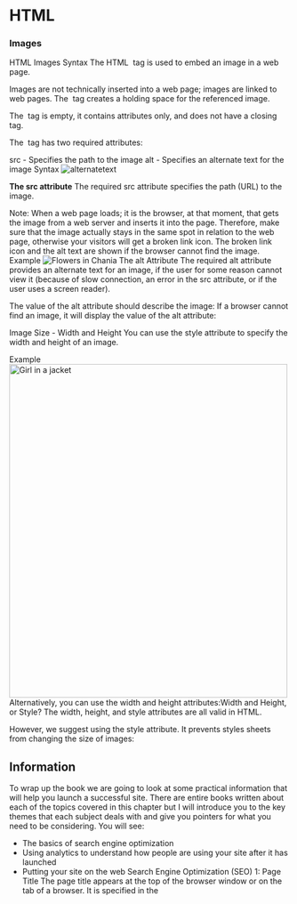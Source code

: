 # HTML
### Images
HTML Images Syntax
The HTML <img> tag is used to embed an image in a web page.

Images are not technically inserted into a web page; images are linked to web pages. The <img> tag creates a holding space for the referenced image.

The <img> tag is empty, it contains attributes only, and does not have a closing tag.

The <img> tag has two required attributes:

src - Specifies the path to the image
alt - Specifies an alternate text for the image
Syntax
<img src="url" alt="alternatetext">

**The src attribute**
The required src attribute specifies the path (URL) to the image.

Note: When a web page loads; it is the browser, at that moment, that gets the image from a web server and inserts it into the page. Therefore, make sure that the image actually stays in the same spot in relation to the web page, otherwise your visitors will get a broken link icon. The broken link icon and the alt text are shown if the browser cannot find the image.
Example
<img src="img_chania.jpg" alt="Flowers in Chania">
The alt Attribute
The required alt attribute provides an alternate text for an image, if the user for some reason cannot view it (because of slow connection, an error in the src attribute, or if the user uses a screen reader).

The value of the alt attribute should describe the image:
If a browser cannot find an image, it will display the value of the alt attribute:

Image Size - Width and Height
You can use the style attribute to specify the width and height of an image.

Example
<img src="img_girl.jpg" alt="Girl in a jacket" style="width:500px;height:600px;">
Alternatively, you can use the width and height attributes:Width and Height, or Style?
The width, height, and style attributes are all valid in HTML.

However, we suggest using the style attribute. It prevents styles sheets from changing the size of images:

## Information
To wrap up the book we are going to look
at some practical information that will
help you launch a successful site.
There are entire books written about each of the topics
covered in this chapter but I will introduce you to the key
themes that each subject deals with and give you pointers for
what you need to be considering. You will see:
*  The basics of search engine optimization
* Using analytics to understand how people are using your
site after it has launched
* Putting your site on the web
Search Engine
Optimization (SEO)
1: Page Title
The page title appears at the top
of the browser window or on the
tab of a browser. It is specified in
the <title> element which lives
inside the <head> element.
2: URL / Web Address
The name of the file is part of
the URL. Where possible, use
keywords in the file name.
3: Headings
If the keywords are in a heading
<hn> element then a search
engine will know that this page is
all about that subject and give it
greater weight than other text.
4: Text
Where possible, it helps to
repeat the keywords in the main
body of the text at least 2-3
times. Do not, however, over-use
these terms, because the text
must be easy for a human to
read.
As soon as people start coming to your site, you can start analyzing
how they found it, what they were looking at and at what point they are
leaving. One of the best tools for doing this is a free service offered by
Google called Google Analytics.
The content link on the left-hand side allows
you to learn more about what the visitors are
looking at when they come to your site.

